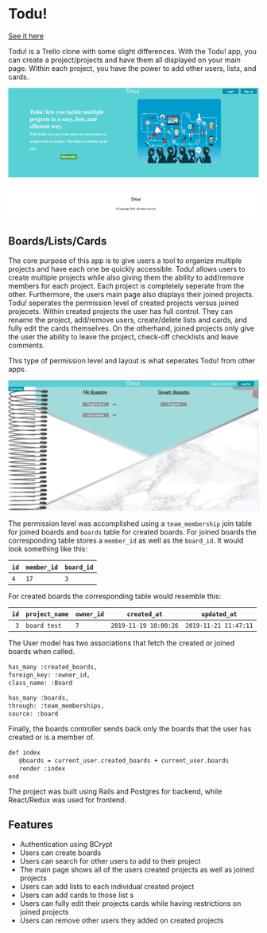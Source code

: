 # Todu!

[See it here](https://todu-now.herokuapp.com/)

Todu! is a Trello clone with some slight differences. With the Todu! app, you can create a project/projects and have them all displayed on your main page. Within each project, you have the power to add other users, lists, and cards. 


![GitHub Logo](/app/assets/images/Todu-main.png)


## Boards/Lists/Cards

The core purpose of this app is to give users a tool to organize multiple projects and have each one be quickly accessible. Todu! allows users to create multiple projects while also giving them the ability to add/remove members for each project. Each project is completely seperate from the other. Furthermore, the users main page also displays their joined projects. Todu! seperates the permission level of created projects versus joined projecets. Within created projects the user has full control. They can rename the project, add/remove users, create/delete lists and cards, and fully edit the cards themselves. On the otherhand, joined projects only give the user the ability to leave the project, check-off checklists and leave comments. 

This type of permission level and layout is what seperates Todu! from other apps.

![GitHub Logo](/app/assets/images/Todu-boards.png)

The permission level was accomplished using a `team_membership` join table for joined boards and `boards` table for created boards. For joined boards the corresponding table stores a `member_id` as well as the `board_id`. It would look something like this:

| `id` |  `member_id` |  `board_id` |
|--:|---|---|
| `4 `| `17` | `3`  |

For created boards the corresponding table would resemble this:

| `id` | `project_name` | `owner_id` |`created_at` | `updated_at`|
|--:|---|---|---|---|
| `3`| `board test` | `7`  |`2019-11-19 10:00:26` | `2019-11-21 11:47:11`|

The User model has two associations that fetch the created or joined boards when called.

```
has_many :created_boards,
foreign_key: :owner_id,
class_name: :Board
```
  
````
has_many :boards,
through: :team_memberships,
source: :board
````
  
Finally, the boards controller sends back only the boards that the user has created or is a member of.
 
 ``` 
 def index
    @boards = current_user.created_boards + current_user.boards
    render :index
 end
```

The project was built using Rails and Postgres for backend, while React/Redux was used for frontend.

## Features

* Authentication using BCrypt
* Users can create boards
* Users can search for other users to add to their project
* The main page shows all of the users created projects as well as joined projects
* Users can add lists to each individual created project
* Users can add cards to those list s
* Users can fully edit their projects cards while having restrictions on joined projects
* Users can remove other users they added on created projects



